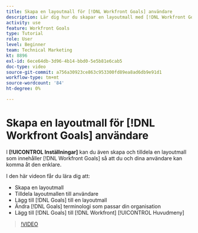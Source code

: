 ```yaml
---
title: Skapa en layoutmall för [!DNL Workfront Goals] användare
description: Lär dig hur du skapar en layoutmall med [!DNL Workfront Goals], assign the layout template to users, and change [!DNL Goals] terminologi som passar er organisation.
activity: use
feature: Workfront Goals
type: Tutorial
role: User
level: Beginner
team: Technical Marketing
kt: 8896
exl-id: 6ece64db-3d96-4b14-bbd0-5e5b81e6cab5
doc-type: video
source-git-commit: a756a30923ce863c953300fd89ea8ad6db9e91d1
workflow-type: tm+mt
source-wordcount: '84'
ht-degree: 0%

---
```


# Skapa en layoutmall för [!DNL Workfront Goals] användare

I **[!UICONTROL Inställningar]** kan du även skapa och tilldela en layoutmall som innehåller [!DNL Workfront Goals] så att du och dina användare kan komma åt den enklare.

I den här videon får du lära dig att:

* Skapa en layoutmall
* Tilldela layoutmallen till användare
* Lägg till [!DNL Goals] till en layoutmall
* Ändra [!DNL Goals] terminologi som passar din organisation
* Lägg till [!DNL Goals] till [!DNL Workfront] [!UICONTROL Huvudmeny]

>[!VIDEO](https://video.tv.adobe.com/v/335190/?quality=12&learn=on)

<!--
Learn more graphic
-->
